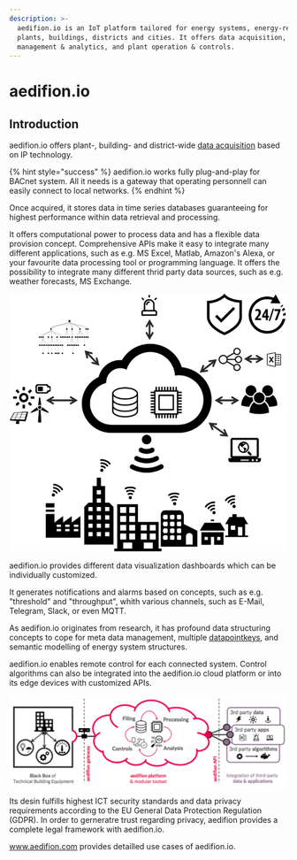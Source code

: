 ```yaml
---
description: >-
  aedifion.io is an IoT platform tailored for energy systems, energy-related
  plants, buildings, districts and cities. It offers data acquisition,
  management & analytics, and plant operation & controls.
---
```


# aedifion.io

## Introduction

aedifion.io offers plant-, building- and district-wide [data acquisition](https://docs.aedifion.io/docs/aedifion.io/features#advanced-data-ingress) based on IP technology.

{% hint style="success" %}
aedifion.io works fully plug-and-play for BACnet system. All it needs is a gateway that operating personnell can easily connect to local networks. 
{% endhint %}

Once acquired, it stores data in time series databases guaranteeing for highest performance within data retrieval and processing. 

It offers computational power to process data and has a flexible data provision concept. Comprehensive APIs make it easy to integrate many different applications, such as e.g. MS Excel, Matlab, Amazon's Alexa, or your favourite data processing tool or programming language. It offers the possibility to integrate many different thrid party data sources, such as e.g. weather forecasts, MS Exchange. 

![Functional illustration of aedifion.io](../.gitbook/assets/bild1.png)

aedifion.io provides different data visualization dashboards which can be individually customized. 

It generates notifications and alarms based on concepts, such as e.g. "threshold" and "throughput", whith various channels, such as E-Mail, Telegram, Slack, or even MQTT.

As aedifion.io originates from research, it has profound data structuring concepts to cope for meta data management, multiple [datapointkeys](https://docs.aedifion.io/docs/glossary#datapointkey), and semantic modelling of energy system structures. 

aedifion.io enables remote control for each connected system. Control algorithms can also be integrated into the aedifion.io cloud platform or into its edge devices with customized APIs. 

![Technical higl-level illustration of aedifion.io](../.gitbook/assets/assets_-lq4g3srfvmmrkjgfsb4_-lq9aaslss2a_uh-u89s_-lq9afwn5j8cd88bi1gi_bildschirmfoto-2018-10-31-um-1.png)

Its desin fulfills highest ICT security standards and data privacy requirements according to the EU General Data Protection Regulation \(GDPR\). In order to gerneratre trust regarding privacy, aedifion provides a complete legal framework with aedifion.io.

www.aedifion.com provides detailled use cases of aedifion.io.


